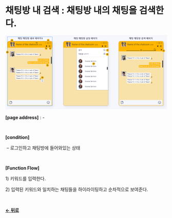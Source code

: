 # 채팅방 내 검색 : 채팅방 내의 채팅을 검색한다.

![tempImage](/docs/image/Chat_Detail.png)

**[page address]** : -

<br/>

**[condition]**

&nbsp;&ndash; 로그인하고 채팅방에 들어와있는 상태

<br/>

**[Function Flow]**

1\) 키워드를 입력한다.

2\) 입력된 키워드와 일치하는 채팅들을 하이라이팅하고 순차적으로 보여준다.

<br/>

[**← 뒤로**](/docs/GNB/Chat/Main.md)
